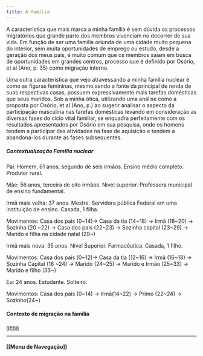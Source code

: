 ```yaml
---
title: A família
---
```


A característica que mais marca a minha família é sem dúvida os processos migratórios que grande parte dos membros vivenciam no decorrer de sua vida. Em função de ser uma família oriunda de uma cidade muito pequena do interior, sem muita oportunidades de emprego ou estudo, desde a geração dos meus pais, é muito comum que os membros saiam em busca de oportunidades em grandes centros, processo que é definido por Osório, et al (Ano, p. 35) como migração interna.

Uma outra caracteristica que vejo atravessando a minha família nuclear é como as figuras femininas, mesmo sendo a fonte da principal de renda de suas respectivas casas, possuem expressivamente mais tarefas domésticas que seus maridos. Sob a minha ótica, utilizando uma análise como a proposta por Osório, et al (Ano, p.) ao sugerir analisar o aspecto da participação masculina nas tarefas domésticas levando em consideração as diversas fases do ciclo vital familiar, se enquadra perfeitamente com os resultados apresentados por Osório em sua pesquisa, onde os homens tendem a participar das atividades na fase de aquisição e tendem a abandona-los durante as fases subsequentes.  

##### Contextualização Familia nuclear

Pai: Homem, 61 anos, segundo de seis irmãos. Ensino médio completo. Produtor rural.

Mãe: 56 anos, terceira de oito irmãos. Nível superior. Professora municipal de ensino fundamental.

Irmã mais velha: 37 anos. Mestre. Servidora pública Federal em uma instituição de ensino. Casada, 1 filha.

Movimentos: Casa dos pais (0~14)-> Casa da tia (14~18) -> Irmã (18~20) -> Sozinha (20 ~22) -> Casa dos pais (22~23) -> Sozinha capital (23~29) -> Marido e filha na cidade natal (29~) 

Irmã mais nova: 35 anos. Nível Superior. Farmacêutica. Casada, 1 filho.

Movimentos: Casa dos pais (0~12)-> Casa da tia (12~16) -> Irmã (16~18) -> Sozinha Capital (18 ~24) -> Marido (24~25) -> Marido e Irmão (25~33) -> Marido e filho (33~) 

Eu: 24 anos. Estudante. Solteiro.

Movimentos: Casa dos pais (0~14) -> Irmã(14~22) -> Primo (22~24) -> Sozinho(24~)

#### Contexto de migração na família

[geno](/content/geno.png)


----------------------

#### [[Menu de Navegação]]	